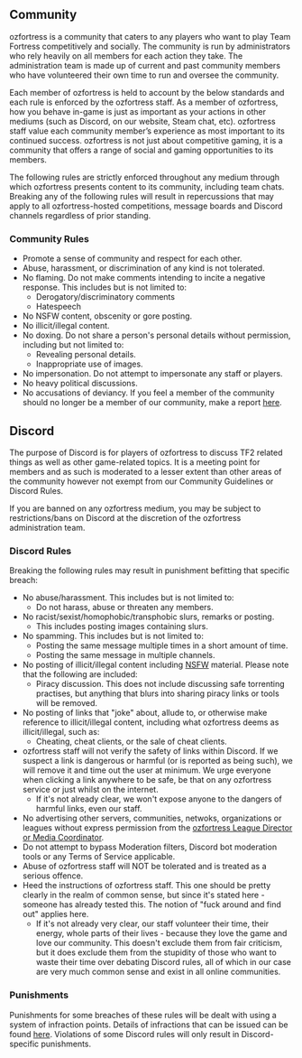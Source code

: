 ## Community
ozfortress is a community that caters to any players who want to play Team Fortress competitively and socially. The community is run by administrators who rely heavily on all members for each action they take. The administration team is made up of current and past community members who have volunteered their own time to run and oversee the community.

Each member of ozfortress is held to account by the below standards and each rule is enforced by the ozfortress staff. As a member of ozfortress, how you behave in-game is just as important as your actions in other mediums (such as Discord, on our website, Steam chat, etc). ozfortress staff value each community member’s experience as most important to its continued success. ozfortress is not just about competitive gaming, it is a community that offers a range of social and gaming opportunities to its members.

The following rules are strictly enforced throughout any medium through which ozfortress presents content to its community, including team chats. Breaking any of the following rules will result in repercussions that may apply to all ozfortress-hosted competitions, message boards and Discord channels regardless of prior standing.

### Community Rules
+ Promote a sense of community and respect for each other.
+ Abuse, harassment, or discrimination of any kind is not tolerated.
+ No flaming. Do not make comments intending to incite a negative response. This includes but is not limited to:
    - Derogatory/discriminatory comments
    - Hatespeech
+ No NSFW content, obscenity or gore posting.
+ No illicit/illegal content. 
+ No doxing. Do not share a person's personal details without permission, including but not limited to:
    - Revealing personal details.
    - Inappropriate use of images.
+ No impersonation. Do not attempt to impersonate any staff or players.
+ No heavy political discussions.
+ No accusations of deviancy. If you feel a member of the community should no longer be a member of our community, make a report [here](/support/landing/#reporting-player-behaviour).

## Discord
The purpose of Discord is for players of ozfortress to discuss TF2 related things as well as other game-related topics. It is a meeting point for members and as such is moderated to a lesser extent than other areas of the community however not exempt from our Community Guidelines or Discord Rules.

If you are banned on any ozfortress medium, you may be subject to restrictions/bans on Discord at the discretion of the ozfortress administration team.

### Discord Rules
Breaking the following rules may result in punishment befitting that specific breach:

+ No abuse/harassment. This includes but is not limited to:
    - Do not harass, abuse or threaten any members.
+ No racist/sexist/homophobic/transphobic slurs, remarks or posting.
    + This includes posting images containing slurs.
+ No spamming. This includes but is not limited to:
    - Posting the same message multiple times in a short amount of time.
    - Posting the same message in multiple channels.
+ No posting of illicit/illegal content including [NSFW](http://en.wikipedia.org/wiki/Not_safe_for_work) material. Please note that the following are included:
    + Piracy discussion. This does not include discussing safe torrenting practises, but anything that blurs into sharing piracy links or tools will be removed.
+ No posting of links that "joke" about, allude to, or otherwise make reference to illicit/illegal content, including what ozfortress deems as illicit/illegal, such as:
    + Cheating, cheat clients, or the sale of cheat clients.
+ ozfortress staff will not verify the safety of links within Discord. If we suspect a link is dangerous or harmful (or is reported as being such), we will remove it and time out the user at minimum. We urge everyone when clicking a link anywhere to be safe, be that on any ozfortress service or just whilst on the internet.
    + If it's not already clear, we won't expose anyone to the dangers of harmful links, even our staff.
+ No advertising other servers, communities, netwoks, organizations or leagues without express permission from the [ozfortress League Director or Media Coordinator](/info/staff/).
+ Do not attempt to bypass Moderation filters, Discord bot moderation tools or any Terms of Service applicable.
+ Abuse of ozfortress staff will NOT be tolerated and is treated as a serious offence.
+ Heed the instructions of ozfortress staff. This one should be pretty clearly in the realm of common sense, but since it's stated here - someone has already tested this. The notion of "fuck around and find out" applies here.
    + If it's not already very clear, our staff volunteer their time, their energy, whole parts of their lives - because they love the game and love our community. This doesn't exclude them from fair criticism, but it does exclude them from the stupidity of those who want to waste their time over debating Discord rules, all of which in our case are very much common sense and exist in all online communities.

### Punishments
Punishments for some breaches of these rules will be dealt with using a system of infraction points. Details of infractions that can be issued can be found [here](https://docs.ozfortress.com/rules/infractions). Violations of some Discord rules will only result in Discord-specific punishments.